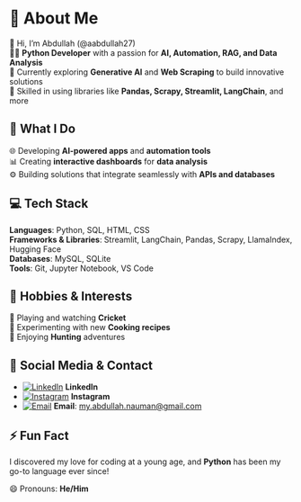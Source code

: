 # 🚀 About Me
👋 Hi, I’m Abdullah (@aabdullah27)  
👨‍💻 **Python Developer** with a passion for **AI, Automation, RAG, and Data Analysis**  
🤖 Currently exploring **Generative AI** and **Web Scraping** to build innovative solutions  
🐍 Skilled in using libraries like **Pandas, Scrapy, Streamlit, LangChain**, and more

## 💼 What I Do
🌐 Developing **AI-powered apps** and **automation tools**  
📊 Creating **interactive dashboards** for **data analysis**  
⚙️ Building solutions that integrate seamlessly with **APIs and databases**

## 💻 Tech Stack
**Languages**: Python, SQL, HTML, CSS  
**Frameworks & Libraries**: Streamlit, LangChain, Pandas, Scrapy, LlamaIndex, Hugging Face  
**Databases**: MySQL, SQLite  
**Tools**: Git, Jupyter Notebook, VS Code

## 🎯 Hobbies & Interests
🏏 Playing and watching **Cricket**  
🍳 Experimenting with new **Cooking recipes**  
🏹 Enjoying **Hunting** adventures

## 📱 Social Media & Contact
- [![LinkedIn](https://img.icons8.com/color/48/000000/linkedin.png)](https://www.linkedin.com/in/aabdullah27) **LinkedIn**  
- [![Instagram](https://img.icons8.com/fluency/48/000000/instagram-new.png)](https://www.instagram.com/aabdullah27) **Instagram**  
- [![Email](https://img.icons8.com/color/48/000000/apple-mail.png)](mailto:my.abdullah.nauman@gmail.com) **Email**: my.abdullah.nauman@gmail.com

## ⚡ Fun Fact
I discovered my love for coding at a young age, and **Python** has been my go-to language ever since!

😄 Pronouns: **He/Him**
